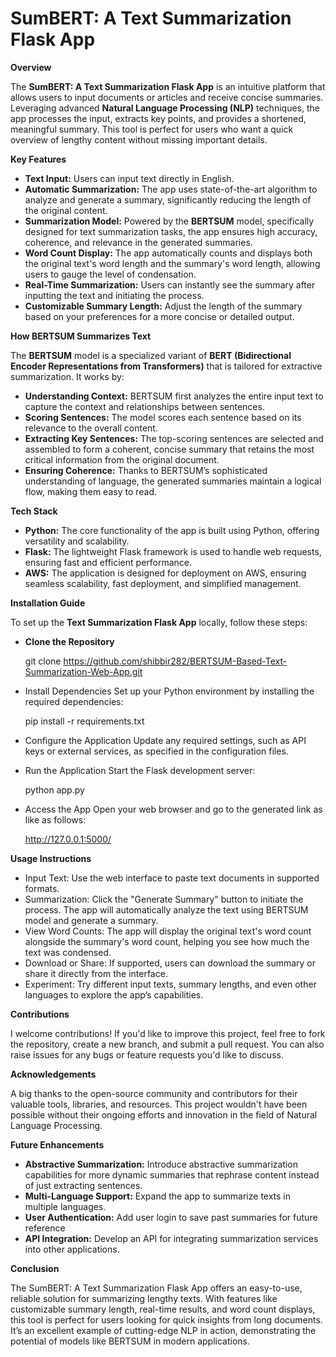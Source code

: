 # SumBERT: A Text Summarization Flask App

**Overview**

The **SumBERT: A Text Summarization Flask App** is an intuitive platform that allows users to input documents or articles and receive concise summaries. Leveraging advanced **Natural Language Processing (NLP)** techniques, the app processes the input, extracts key points, and provides a shortened, meaningful summary. This tool is perfect for users who want a quick overview of lengthy content without missing important details.

**Key Features**

- **Text Input:** Users can input text directly in English.
- **Automatic Summarization:** The app uses state-of-the-art algorithm to analyze and generate a summary, significantly reducing the length of the original content.
- **Summarization Model:** Powered by the **BERTSUM** model, specifically designed for text summarization tasks, the app ensures high accuracy, coherence, and relevance in the generated summaries.
- **Word Count Display:** The app automatically counts and displays both the original text's word length and the summary's word length, allowing users to gauge the level of condensation.
- **Real-Time Summarization:** Users can instantly see the summary after inputting the text and initiating the process.
- **Customizable Summary Length:** Adjust the length of the summary based on your preferences for a more concise or detailed output.

**How BERTSUM Summarizes Text**

The **BERTSUM** model is a specialized variant of **BERT (Bidirectional Encoder Representations from Transformers)** that is tailored for extractive summarization. It works by:
- **Understanding Context:** BERTSUM first analyzes the entire input text to capture the context and relationships between sentences.
- **Scoring Sentences:** The model scores each sentence based on its relevance to the overall content.
- **Extracting Key Sentences:** The top-scoring sentences are selected and assembled to form a coherent, concise summary that retains the most critical information from the original document.
- **Ensuring Coherence:** Thanks to BERTSUM’s sophisticated understanding of language, the generated summaries maintain a logical flow, making them easy to read.

**Tech Stack**

- **Python:** The core functionality of the app is built using Python, offering versatility and scalability.
- **Flask:** The lightweight Flask framework is used to handle web requests, ensuring fast and efficient performance.
- **AWS:** The application is designed for deployment on AWS, ensuring seamless scalability, fast deployment, and simplified management.

**Installation Guide**

To set up the **Text Summarization Flask App** locally, follow these steps:
- **Clone the Repository**
  
  git clone  https://github.com/shibbir282/BERTSUM-Based-Text-Summarization-Web-App.git

- Install Dependencies Set up your Python environment by installing the required dependencies:
  
  pip install -r requirements.txt

- Configure the Application Update any required settings, such as API keys or external services, as specified in the configuration files.
- Run the Application Start the Flask development server:
  
  python app.py
  
- Access the App Open your web browser and go to the generated link as like as follows:
  
  http://127.0.0.1:5000/

**Usage Instructions**

- Input Text: Use the web interface to paste text documents in supported formats.
- Summarization: Click the "Generate Summary" button to initiate the process. The app will automatically analyze the text using BERTSUM model and generate a summary.
- View Word Counts: The app will display the original text's word count alongside the summary's word count, helping you see how much the text was condensed.
- Download or Share: If supported, users can download the summary or share it directly from the interface.
- Experiment: Try different input texts, summary lengths, and even other languages to explore the app’s capabilities.

**Contributions**

I welcome contributions! If you'd like to improve this project, feel free to fork the repository, create a new branch, and submit a pull request. You can also raise issues for any bugs or feature requests you'd like to discuss.

**Acknowledgements**

A big thanks to the open-source community and contributors for their valuable tools, libraries, and resources. This project wouldn't have been possible without their ongoing efforts and innovation in the field of Natural Language Processing.

**Future Enhancements**

- **Abstractive Summarization:** Introduce abstractive summarization capabilities for more dynamic summaries that rephrase content instead of just extracting sentences.
- **Multi-Language Support:** Expand the app to summarize texts in multiple languages.
- **User Authentication:** Add user login to save past summaries for future reference
- **API Integration:** Develop an API for integrating summarization services into other applications.

**Conclusion**

The SumBERT: A Text Summarization Flask App offers an easy-to-use, reliable solution for summarizing lengthy texts. With features like customizable summary length, real-time results, and word count displays, this tool is perfect for users looking for quick insights from long documents. It’s an excellent example of cutting-edge NLP in action, demonstrating the potential of models like BERTSUM in modern applications.


